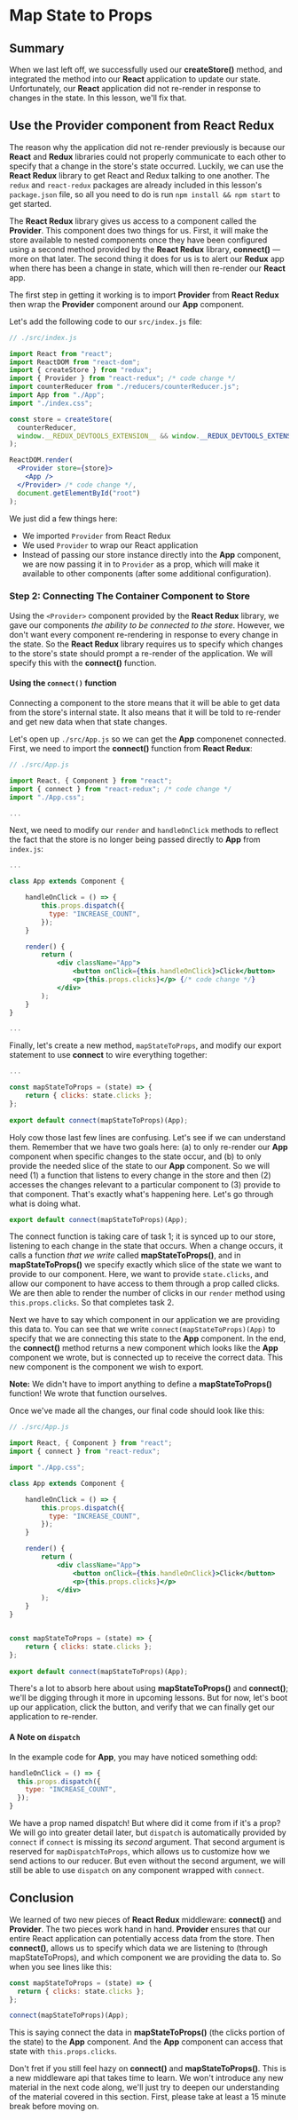 # Map State to Props

## Summary

When we last left off, we successfully used our **createStore()** method, and
integrated the method into our **React** application to update our state.
Unfortunately, our **React** application did not re-render in response to
changes in the state. In this lesson, we'll fix that.

## Use the Provider component from React Redux

The reason why the application did not re-render previously is because our **React** 
and **Redux** libraries could not properly communicate to each other to specify 
that a change in the store's state occurred. Luckily, we can use the 
**React Redux** library to get React and Redux talking to one another. The 
`redux` and `react-redux` packages are already included in this lesson's 
`package.json` file, so all you need to do is run `npm install && npm start` 
to get started.

The **React Redux** library gives us access to a component called the **Provider**.
This component does two things for us. First, it will make the store available
to nested components once they have been configured using a second method 
provided by the **React Redux** library, **connect()** — more on that later. The 
second thing it does for us is to alert our **Redux** app when there has been 
a change in state, which will then re-render our **React** app. 

The first step in getting it working is to import **Provider** from **React Redux**
then wrap the **Provider** component around our **App** component. 

Let's add the following code to our `src/index.js` file:

```jsx
// ./src/index.js

import React from "react";
import ReactDOM from "react-dom";
import { createStore } from "redux";
import { Provider } from "react-redux"; /* code change */
import counterReducer from "./reducers/counterReducer.js";
import App from "./App";
import "./index.css";

const store = createStore(
  counterReducer,
  window.__REDUX_DEVTOOLS_EXTENSION__ && window.__REDUX_DEVTOOLS_EXTENSION__()
); 

ReactDOM.render(
  <Provider store={store}>
    <App />
  </Provider> /* code change */,
  document.getElementById("root")
);

```

We just did a few things here:

- We imported `Provider` from React Redux
- We used `Provider` to wrap our React application
- Instead of passing our store instance directly into the **App** component, we 
are now passing it in to `Provider` as a prop, which will make it available to 
other components (after some additional configuration).

### Step 2: Connecting The Container Component to Store

Using the `<Provider>` component provided by the **React Redux** library, we
gave our components _the ability to be connected to the store_. However, we
don't want every component re-rendering in response to every change in the
state. So the **React Redux** library requires us to specify which changes to
the store's state should prompt a re-render of the application. We will specify
this with the **connect()** function.

#### Using the `connect()` function

Connecting a component to the store means that it will be able to get data from
the store's internal state. It also means that it will be told to re-render and 
get new data when that state changes. 

Let's open up `./src/App.js` so we can get the **App** componenet connected. First, 
we need to import the **connect()** function from **React Redux**:

```jsx
// ./src/App.js

import React, { Component } from "react";
import { connect } from "react-redux"; /* code change */
import "./App.css";

...
```

Next, we need to modify our `render` and `handleOnClick` methods to reflect the 
fact that the store is no longer being passed directly to **App** from `index.js`:


```jsx
...

class App extends Component {

	handleOnClick = () => {
		this.props.dispatch({
		  type: "INCREASE_COUNT",
		});
	}

	render() {
		return (
			<div className="App">
				<button onClick={this.handleOnClick}>Click</button>
				<p>{this.props.clicks}</p> {/* code change */}
			</div>
		);
	}
}

...
```

Finally, let's create a new method, `mapStateToProps`, and modify our export 
statement to use **connect** to wire everything together:


```jsx
...

const mapStateToProps = (state) => {
	return { clicks: state.clicks };
};
  
export default connect(mapStateToProps)(App);
```

Holy cow those last few lines are confusing. Let's see if we can understand
them. Remember that we have two goals here: (a) to only re-render our **App**
component when specific changes to the state occur, and (b) to only provide the
needed slice of the state to our **App** component. So we will need (1) a
function that listens to every change in the store and then (2) accesses the
changes relevant to a particular component to (3) provide to that component.
That's exactly what's happening here. Let's go through what is doing what.

```jsx
export default connect(mapStateToProps)(App);
```

The connect function is taking care of task 1; it is synced up to our store,
listening to each change in the state that occurs. When a change occurs, it
calls a function _that we write_ called **mapStateToProps()**, and in
**mapStateToProps()** we specify exactly which slice of the state we want to
provide to our component. Here, we want to provide `state.clicks`, and allow our
component to have access to them through a prop called clicks. We are then able 
to render the number of clicks in our `render` method using `this.props.clicks`. 
So that completes task 2. 

Next we have to say which component in our application we are providing this 
data to. You can see that we write `connect(mapStateToProps)(App)` to specify 
that we are connecting this state to the **App** component. In the end, the 
**connect()** method returns a new component which looks like the **App**
component we wrote, but is connected up to receive the correct data. This new
component is the component we wish to export. 

**Note:** We didn't have to import anything to define a **mapStateToProps()** 
function! We wrote that function ourselves.

Once we've made all the changes, our final code should look like this:

```jsx
// ./src/App.js

import React, { Component } from "react";
import { connect } from "react-redux"; 

import "./App.css";

class App extends Component {

	handleOnClick = () => {
		this.props.dispatch({
		  type: "INCREASE_COUNT",
		});
	}

	render() {
		return (
			<div className="App">
				<button onClick={this.handleOnClick}>Click</button>
				<p>{this.props.clicks}</p>
			</div>
		);
	}
}


const mapStateToProps = (state) => {
	return { clicks: state.clicks };
};
  
export default connect(mapStateToProps)(App);

```

There's a lot to absorb here about using **mapStateToProps()** and **connect()**;
we'll be digging through it more in upcoming lessons.  But for now, let's boot up
our application, click the button, and verify that we can finally get our
application to re-render. 

#### A Note on `dispatch`

In the example code for **App**, you may have noticed something odd:

```js
handleOnClick = () => {
  this.props.dispatch({
    type: "INCREASE_COUNT",
  });
}
```

We have a prop named dispatch! But where did it come from if it's a prop? We
will go into greater detail later, but `dispatch` is automatically provided
by `connect` if `connect` is missing its _second_ argument. That second
argument is reserved for `mapDispatchToProps`, which allows us to customize
how we send actions to our reducer. But even without the second argument, we
will still be able to use `dispatch` on any component wrapped with `connect`.

## Conclusion

We learned of two new pieces of **React Redux** middleware: **connect()** and
**Provider**. The two pieces work hand in hand. **Provider** ensures that our
entire React application can potentially access data from the store. Then
**connect()**, allows us to specify which data we are listening to (through
mapStateToProps), and which component we are providing the data to. So when 
you see lines like this:

```jsx
const mapStateToProps = (state) => {
  return { clicks: state.clicks };
};

connect(mapStateToProps)(App);
```

This is saying connect the data in **mapStateToProps()** (the clicks portion of
the state) to the **App** component. And the **App** component can access that
state with `this.props.clicks`. 

Don't fret if you still feel hazy on **connect()** and **mapStateToProps()**. 
This is a new middleware api that takes time to learn. We won't introduce any 
new material in the next code along, we'll just try to deepen our understanding 
of the material covered in this section. First, please take at least a 15 minute 
break before moving on.
